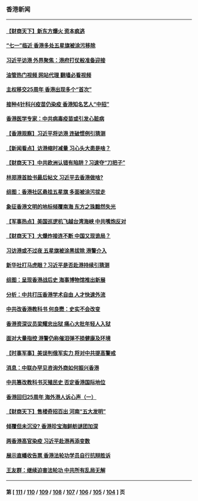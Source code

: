 ### 香港新闻
---
#### [【财商天下】新东方爆火 资本疯逃](../../pages/ncid1349362/n13770185.md?06300845) 
#### [“七一”临近 香港多处五星旗被涂污移除](../../pages/ncid1349362/n13770211.md?06300845) 
#### [习近平访港 外界聚焦：港府打仗般准备迎接](../../pages/ncid1349362/n13770101.md?06300845) 
#### [油管热门视频 网站代理 翻墙必看视频](http://209.222.30.114:81/youtube.html?06300845)
#### [主权移交25周年 香港出现多个“首次”](../../pages/ncid1349362/n13770117.md?06300845) 
#### [接种4针科兴疫苗仍染疫 香港知名艺人“中招”](../../pages/ncid1349362/n13770152.md?06300845) 
#### [香港医学专家：中共病毒疫苗或引发心脏病](../../pages/ncid1349362/n13770088.md?06300845) 
#### [【香港观察】习近平将访港 连破惯例引猜测](../../pages/ncid1349362/n13769810.md?06300845) 
#### [【新闻看点】访港缩时减量 习心头大患是啥？](../../pages/ncid1349362/n13769527.md?06300845) 
#### [【财商天下】中共欧洲认错有陷阱？习速夺“刀把子”](../../pages/ncid1349362/n13769414.md?06300845) 
#### [林郑港首脸书最后帖文 习近平去香港做啥?](../../pages/ncid1349362/n13769393.md?06300845) 
#### [组图：香港社区悬挂五星旗 多面被涂污拔走](../../pages/ncid1349362/n13769062.md?06300845) 
#### [象征香港文明的地标倾覆南海 东方之珠黯然失光](../../pages/ncid1349362/n13769340.md?06300845) 
#### [【军事热点】美国巡逻机飞越台湾海峡 中共嘴炮反对](../../pages/ncid1349362/n13768976.md?06300845) 
#### [【财商天下】大爆炸接连不断 中国又现诡局？](../../pages/ncid1349362/n13768662.md?06300845) 
#### [习访港或不过夜 五星旗被涂黑拔除 港警介入](../../pages/ncid1349362/n13768459.md?06300845) 
#### [新华社打马虎眼？习近平是否赴港持续引猜测](../../pages/ncid1349362/n13768605.md?06300845) 
#### [组图：呈现香港战后史 海事博物馆推出新展](../../pages/ncid1349362/n13768319.md?06300845) 
#### [分析：中共打压香港学术自由 人才快速外流](../../pages/ncid1349362/n13768191.md?06300845) 
#### [中共改香港教科书 何良懋：史实不会改变](../../pages/ncid1349362/n13767450.md?06300845) 
#### [香港资深议员梁耀忠出狱 痛心大批年轻人入狱](../../pages/ncid1349362/n13767820.md?06300845) 
#### [面对大量指控 港警仍称催泪弹不损健康及环境](../../pages/ncid1349362/n13767846.md?06300845) 
#### [【时事军事】美误判俄军实力 将对中共提高警戒](../../pages/ncid1349362/n13767007.md?06300845) 
#### [消息：中联办罕见咨询外商如何振兴香港](../../pages/ncid1349362/n13767422.md?06300845) 
#### [中共篡改教科书灭殖民史 否定香港国际地位](../../pages/ncid1349362/n13767369.md?06300845) 
#### [香港回归25周年 海外港人诉心声（一）](../../pages/ncid1349362/n13767014.md?06300845) 
#### [【财商天下】售楼奇招百出 河南“五大发明”](../../pages/ncid1349362/n13766878.md?06300845) 
#### [倾覆但未沉没? 香港珍宝海鲜舫谜团加深](../../pages/ncid1349362/n13766928.md?06300845) 
#### [两香港高官染疫 习近平赴港再添变数](../../pages/ncid1349362/n13766944.md?06300845) 
#### [展示直幡收告票 香港法轮功学员自行抗辩胜诉](../../pages/ncid1349362/n13766813.md?06300845) 
#### [王友群：继续迫害法轮功 中共所有乱局无解](../../pages/ncid1349362/n13766412.md?06300845) 

---
#### 第 [ [111](./111.md?06300845) / [110](./110.md?06300845) / [109](./109.md?06300845) / [108](./108.md?06300845) / [107](./107.md?06300845) / [106](./106.md?06300845) / [105](./105.md?06300845) / [104](./104.md?06300845) ] 页

